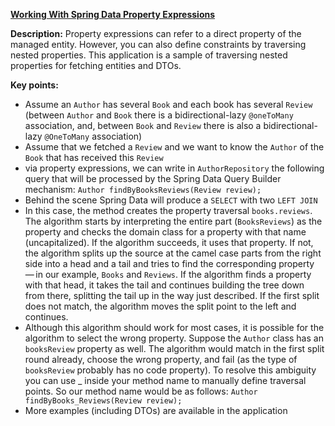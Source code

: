 **[Working With Spring Data Property Expressions](https://github.com/andreipall/Spring-Boot-JPA/tree/master/HibernateSpringBootPropertyExpressions)** 
 
**Description:** Property expressions can refer to a direct property of the managed entity. However, you can also define constraints by traversing nested properties. This application is a sample of traversing nested properties for fetching entities and DTOs.

**Key points:**
- Assume an `Author` has several `Book` and each book has several `Review` (between `Author` and `Book` there is a bidirectional-lazy `@oneToMany` association, and, between `Book` and `Review` there is also a bidirectional-lazy `@OneToMany` association)
- Assume that we fetched a `Review` and we want to know the `Author` of the `Book` that has received this `Review`
- via property expressions, we can write in `AuthorRepository` the following query that will be processed by the Spring Data Query Builder mechanism: `Author findByBooksReviews(Review review);`
- Behind the scene Spring Data will produce a `SELECT` with two `LEFT JOIN`
- In this case, the method creates the property traversal `books.reviews`. The algorithm starts by interpreting the entire part (`BooksReviews`) as the property and checks the domain class for a property with that name (uncapitalized). If the algorithm succeeds, it uses that property. If not, the algorithm splits up the source at the camel case parts from the right side into a head and a tail and tries to find the corresponding property — in our example, `Books` and `Reviews`. If the algorithm finds a property with that head, it takes the tail and continues building the tree down from there, splitting the tail up in the way just described. If the first split does not match, the algorithm moves the split point to the left and continues.
- Although this algorithm should work for most cases, it is possible for the algorithm to select the wrong property. Suppose the `Author` class has an `booksReview` property as well. The algorithm would match in the first split round already, choose the wrong property, and fail (as the type of `booksReview` probably has no code property). To resolve this ambiguity you can use _ inside your method name to manually define traversal points. So our method name would be as follows: `Author findByBooks_Reviews(Review review);`
- More examples (including DTOs) are available in the application
